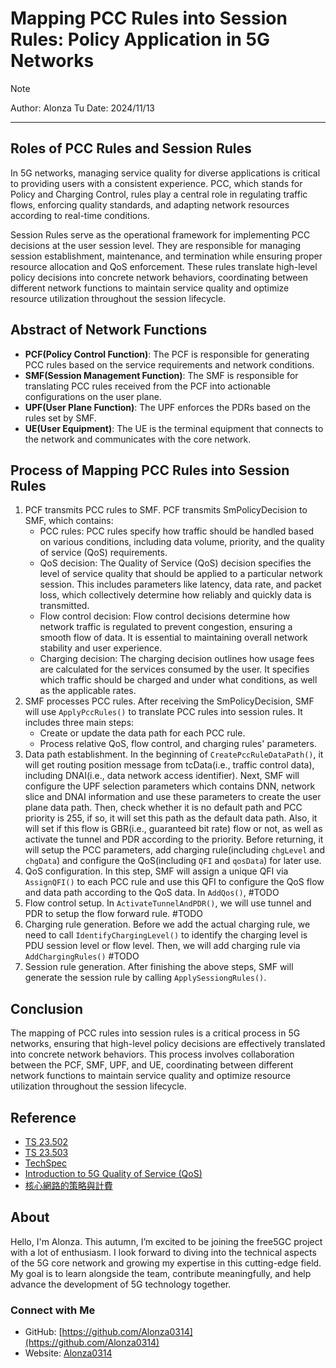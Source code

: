 # Mapping PCC Rules into Session Rules: Policy Application in 5G Networks

>[!NOTE]
> Author: Alonza Tu
> Date: 2024/11/13
---

## Roles of PCC Rules and Session Rules

In 5G networks, managing service quality for diverse applications is critical to providing users with a consistent experience. PCC, which stands for Policy and Charging Control, rules play a central role in regulating traffic flows, enforcing quality standards, and adapting network resources according to real-time conditions.

Session Rules serve as the operational framework for implementing PCC decisions at the user session level. They are responsible for managing session establishment, maintenance, and termination while ensuring proper resource allocation and QoS enforcement. These rules translate high-level policy decisions into concrete network behaviors, coordinating between different network functions to maintain service quality and optimize resource utilization throughout the session lifecycle.

## Abstract of Network Functions

- **PCF(Policy Control Function)**: The PCF is responsible for generating PCC rules based on the service requirements and network conditions.
- **SMF(Session Management Function)**: The SMF is responsible for translating PCC rules received from the PCF into actionable configurations on the user plane.
- **UPF(User Plane Function)**: The UPF enforces the PDRs based on the rules set by SMF.
- **UE(User Equipment)**: The UE is the terminal equipment that connects to the network and communicates with the core network.

## Process of Mapping PCC Rules into Session Rules

1. PCF transmits PCC rules to SMF.
   PCF transmits SmPolicyDecision to SMF, which contains:
   - PCC rules: PCC rules specify how traffic should be handled based on various conditions, including data volume, priority, and the quality of service (QoS) requirements.
   - QoS decision: The Quality of Service (QoS) decision specifies the level of service quality that should be applied to a particular network session. This includes parameters like latency, data rate, and packet loss, which collectively determine how reliably and quickly data is transmitted.
   - Flow control decision: Flow control decisions determine how network traffic is regulated to prevent congestion, ensuring a smooth flow of data. It is essential to maintaining overall network stability and user experience.
   - Charging decision: The charging decision outlines how usage fees are calculated for the services consumed by the user. It specifies which traffic should be charged and under what conditions, as well as the applicable rates.
2. SMF processes PCC rules.
   After receiving the SmPolicyDecision, SMF will use `ApplyPccRules()` to translate PCC rules into session rules.
   It includes three main steps:
   - Create or update the data path for each PCC rule.
   - Process relative QoS, flow control, and charging rules' parameters.
3. Data path establishment.
   In the beginning of `CreatePccRuleDataPath()`, it will get routing position message from tcData(i.e., traffic control data), including DNAI(i.e., data network access identifier).
   Next, SMF will configure the UPF selection parameters which contains DNN, network slice and DNAI information and use these parameters to create the user plane data path.
   Then, check whether it is no default path and PCC priority is 255, if so, it will set this path as the default data path.
   Also, it will set if this flow is GBR(i.e., guaranteed bit rate) flow or not, as well as activate the tunnel and PDR according to the priority.
   Before returning, it will setup the PCC parameters, add charging rule(including `chgLevel` and `chgData`) and configure the QoS(including `QFI` and `qosData`) for later use.
4. QoS configuration.
   In this step, SMF will assign a unique QFI via `AssignQFI()` to each PCC rule and use this QFI to configure the QoS flow and data path according to the QoS data.
   In `AddQos()`, #TODO
5. Flow control setup.
   In `ActivateTunnelAndPDR()`, we will use tunnel and PDR to setup the flow forward rule. #TODO
6. Charging rule generation.
   Before we add the actual charging rule, we need to call `IdentifyChargingLevel()` to identify the charging level is PDU session level or flow level.
   Then, we will add charging rule via `AddChargingRules()` #TODO
7. Session rule generation.
   After finishing the above steps, SMF will generate the session rule by calling `ApplySessiongRules()`.

## Conclusion

The mapping of PCC rules into session rules is a critical process in 5G networks, ensuring that high-level policy decisions are effectively translated into concrete network behaviors. This process involves collaboration between the PCF, SMF, UPF, and UE, coordinating between different network functions to maintain service quality and optimize resource utilization throughout the session lifecycle.

## Reference

- [TS 23.502](https://www.etsi.org/deliver/etsi_ts/123500_123599/123502/16.05.00_60/ts_123502v160500p.pdf)
- [TS 23.503](https://www.etsi.org/deliver/etsi_ts/123500_123599/123503/16.05.00_60/ts_123503v160500p.pdf)
- [TechSpec](https://itecspec.com/spec/3gpp-23-501-5-7-qos-model/)
- [Introduction to 5G Quality of Service (QoS)](https://free5gc.org/blog/20240628/20240628/)
- [核心網路的策略與計費](https://ithelp.ithome.com.tw/articles/10294723)

## About

Hello, I'm Alonza. This autumn, I’m excited to be joining the free5GC project with a lot of enthusiasm. I look forward to diving into the technical aspects of the 5G core network and growing my expertise in this cutting-edge field. My goal is to learn alongside the team, contribute meaningfully, and help advance the development of 5G technology together.

### Connect with Me

- GitHub: [https://github.com/Alonza0314](https://github.com/Alonza0314)
- Website: [Alonza0314](https://alonza0314.github.io/)
